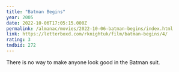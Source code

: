 ```yaml
---
title: "Batman Begins"
year: 2005
date: 2022-10-06T17:05:15.000Z
permalink: /almanac/movies/2022-10-06-batman-begins/index.html
link: https://letterboxd.com/rknightuk/film/batman-begins/4/
rating: 3
tmdbid: 272
---
```


There is no way to make anyone look good in the Batman suit.